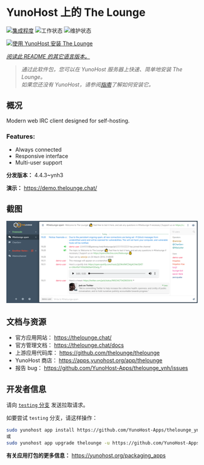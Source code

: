 <!--
注意：此 README 由 <https://github.com/YunoHost/apps/tree/master/tools/readme_generator> 自动生成
请勿手动编辑。
-->

# YunoHost 上的 The Lounge

[![集成程度](https://dash.yunohost.org/integration/thelounge.svg)](https://dash.yunohost.org/appci/app/thelounge) ![工作状态](https://ci-apps.yunohost.org/ci/badges/thelounge.status.svg) ![维护状态](https://ci-apps.yunohost.org/ci/badges/thelounge.maintain.svg)

[![使用 YunoHost 安装 The Lounge](https://install-app.yunohost.org/install-with-yunohost.svg)](https://install-app.yunohost.org/?app=thelounge)

*[阅读此 README 的其它语言版本。](./ALL_README.md)*

> *通过此软件包，您可以在 YunoHost 服务器上快速、简单地安装 The Lounge。*  
> *如果您还没有 YunoHost，请参阅[指南](https://yunohost.org/install)了解如何安装它。*

## 概况

Modern web IRC client designed for self-hosting. 

### Features:

- Always connected
- Responsive interface
- Multi-user support

**分发版本：** 4.4.3~ynh3

**演示：** <https://demo.thelounge.chat/>

## 截图

![The Lounge 的截图](./doc/screenshots/thelounge-screenshot.png)

## 文档与资源

- 官方应用网站： <https://thelounge.chat/>
- 官方管理文档： <https://thelounge.chat/docs>
- 上游应用代码库： <https://github.com/thelounge/thelounge>
- YunoHost 商店： <https://apps.yunohost.org/app/thelounge>
- 报告 bug： <https://github.com/YunoHost-Apps/thelounge_ynh/issues>

## 开发者信息

请向 [`testing` 分支](https://github.com/YunoHost-Apps/thelounge_ynh/tree/testing) 发送拉取请求。

如要尝试 `testing` 分支，请这样操作：

```bash
sudo yunohost app install https://github.com/YunoHost-Apps/thelounge_ynh/tree/testing --debug
或
sudo yunohost app upgrade thelounge -u https://github.com/YunoHost-Apps/thelounge_ynh/tree/testing --debug
```

**有关应用打包的更多信息：** <https://yunohost.org/packaging_apps>
